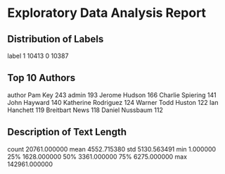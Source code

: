 # Exploratory Data Analysis Report

## Distribution of Labels
label
1    10413
0    10387

## Top 10 Authors
author
Pam Key                243
admin                  193
Jerome Hudson          166
Charlie Spiering       141
John Hayward           140
Katherine Rodriguez    124
Warner Todd Huston     122
Ian Hanchett           119
Breitbart News         118
Daniel Nussbaum        112

## Description of Text Length
count     20761.000000
mean       4552.715380
std        5130.563491
min           1.000000
25%        1628.000000
50%        3361.000000
75%        6275.000000
max      142961.000000